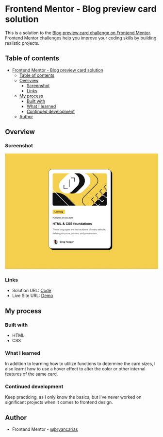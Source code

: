 # Frontend Mentor - Blog preview card solution

This is a solution to the [Blog preview card challenge on Frontend Mentor](https://www.frontendmentor.io/challenges/blog-preview-card-ckPaj01IcS). Frontend Mentor challenges help you improve your coding skills by building realistic projects. 

## Table of contents

- [Frontend Mentor - Blog preview card solution](#frontend-mentor---blog-preview-card-solution)
  - [Table of contents](#table-of-contents)
  - [Overview](#overview)
    - [Screenshot](#screenshot)
    - [Links](#links)
  - [My process](#my-process)
    - [Built with](#built-with)
    - [What I learned](#what-i-learned)
    - [Continued development](#continued-development)
  - [Author](#author)

## Overview

### Screenshot

![](./preview.png)

### Links

- Solution URL: [Code](https://github.com/bryancarias/BlogPreviewCardMain)
- Live Site URL: [Demo](https://blog-preview-card-main-delta-lemon.vercel.app/)

## My process

### Built with

- HTML
- CSS

### What I learned

In addition to learning how to utilize functions to determine the card sizes, I also learnt how to use a hover effect to alter the color or other internal features of the same card.

### Continued development

Keep practicing, as I only know the basics, but I've never worked on significant projects when it comes to frontend design.

## Author

- Frontend Mentor - [@bryancarias](https://www.frontendmentor.io/profile/bryancarias)